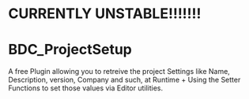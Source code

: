 # CURRENTLY UNSTABLE!!!!!!!

# BDC_ProjectSetup
A free Plugin allowing you to retreive the project Settings like Name, Description, version, Company and such, at Runtime + Using the Setter Functions to set those values via Editor utilities.
